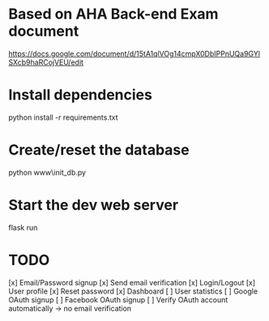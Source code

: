 # Based on AHA Back-end Exam document
https://docs.google.com/document/d/15tA1qlVOg14cmpX0DbIPPnUQa9GYlSXcb9haRCojVEU/edit

# Install dependencies
python install -r requirements.txt

# Create/reset the database
python www\init_db.py

# Start the dev web server
flask run

# TODO
[x] Email/Password signup
[x] Send email verification
[x] Login/Logout
[x] User profile
[x] Reset password
[x] Dashboard
[ ] User statistics
[ ] Google OAuth signup
[ ] Facebook OAuth signup
[ ] Verify OAuth account automatically -> no email verification
